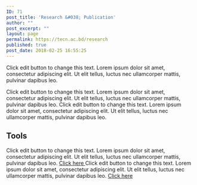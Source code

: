 ```yaml
---
ID: 71
post_title: 'Research &#038; Publication'
author: ""
post_excerpt: ""
layout: page
permalink: https://tecn.ac.bd/research
published: true
post_date: 2018-02-25 16:55:25
---
```

<p>Click edit button to change this text. Lorem ipsum dolor sit amet, consectetur adipiscing elit. Ut elit tellus, luctus nec ullamcorper mattis, pulvinar dapibus leo.</p><p>Click edit button to change this text. Lorem ipsum dolor sit amet, consectetur adipiscing elit. Ut elit tellus, luctus nec ullamcorper mattis, pulvinar dapibus leo. Click edit button to change this text. Lorem ipsum dolor sit amet, consectetur adipiscing elit. Ut elit tellus, luctus nec ullamcorper mattis, pulvinar dapibus leo.</p>		
			<h2>Tools</h2>		
		Click edit button to change this text. Lorem ipsum dolor sit amet, consectetur adipiscing elit. Ut elit tellus, luctus nec ullamcorper mattis, pulvinar dapibus leo.		
			<a href="#" role="button">
						Click here
					</a>
		Click edit button to change this text. Lorem ipsum dolor sit amet, consectetur adipiscing elit. Ut elit tellus, luctus nec ullamcorper mattis, pulvinar dapibus leo.		
			<a href="#" role="button">
						Click here
					</a>
